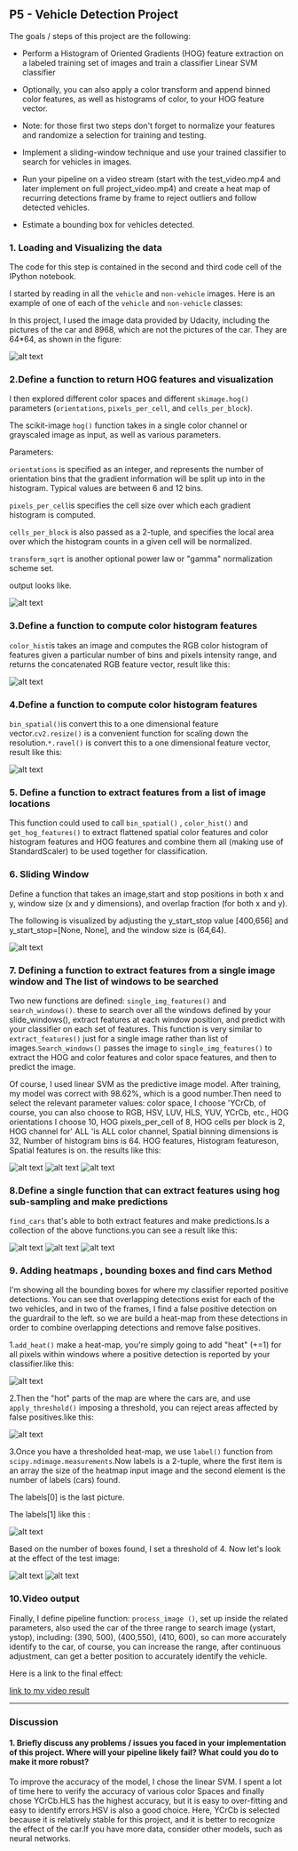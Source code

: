 ## P5 - Vehicle Detection Project

The goals / steps of this project are the following:

* Perform a Histogram of Oriented Gradients (HOG) feature extraction on a labeled training set of images and train a classifier Linear SVM classifier

* Optionally, you can also apply a color transform and append binned color features, as well as histograms of color, to your HOG feature vector. 
* Note: for those first two steps don't forget to normalize your features and randomize a selection for training and testing.
* Implement a sliding-window technique and use your trained classifier to search for vehicles in images.
* Run your pipeline on a video stream (start with the test_video.mp4 and later implement on full project_video.mp4) and create a heat map of recurring detections frame by frame to reject outliers and follow detected vehicles.
* Estimate a bounding box for vehicles detected.

[//]: # (Image References)
[image0]: ./output_images/car_not_car.png
[image1]: ./output_images/hog_visualization.png
[image2]: ./output_images/color_hist_vis.png
[image3]: ./output_images/bin_spatial1.png
[image4]: ./output_images/sliding_windows.png
[image51]: ./output_images/windows1.png
[image52]: ./output_images/windows2.png
[image53]: ./output_images/windows3.png
[image61]: ./output_images/find_car1.png
[image62]: ./output_images/find_car2.png
[image63]: ./output_images/find_car3.png
[image7]: ./output_images/heatmap.png
[image8]: ./output_images/apply_threshold.png
[image8]: ./output_images/label.png
[image9]: ./output_images/draw_labeled_bboxes.png
[image101]: ./output_images/heat_labels_map0.png
[image102]: ./output_images/heat_labels_map1.png
[image103]: ./output_images/heat_labels_map5.png
[video1]: ./project_video.mp4

### 1. Loading and Visualizing the data

The code for this step is contained in the second and third code cell of the IPython notebook.

I started by reading in all the `vehicle` and `non-vehicle` images.  Here is an example of one of each of the `vehicle` and `non-vehicle` classes:

In this project, I used the image data provided by Udacity, including the pictures of the car and 8968, which are not the pictures of the car. They are 64*64, as shown in the figure:

![alt text][image0]

### 2.Define a function to return HOG features and visualization

I then explored different color spaces and different `skimage.hog()` parameters (`orientations`, `pixels_per_cell`, and `cells_per_block`). 

The scikit-image `hog()` function takes in a single color channel or grayscaled image as input, as well as various parameters.

Parameters:
 
`orientations` is specified as an integer, and represents the number of orientation bins that the gradient information will be split up into in the histogram. Typical values are between 6 and 12 bins.

`pixels_per_cell`is specifies the cell size over which each gradient histogram is computed. 

`cells_per_block` is also passed as a 2-tuple, and specifies the local area over which the histogram counts in a given cell will be normalized. 

`transform_sqrt` is another optional power law or "gamma" normalization scheme set.

 output looks like.

![alt text][image1]

### 3.Define a function to compute color histogram features 

`color_hist`is takes an image and computes the RGB color histogram of features given a particular number of bins and pixels intensity range, and returns the concatenated RGB feature vector, result like this:

![alt text][image2]

### 4.Define a function to compute color histogram features

`bin_spatial()`is convert this to a one dimensional feature vector.`cv2.resize()` is a convenient function for scaling down the resolution.`*.ravel()` is convert this to a one dimensional feature vector, result like this:

![alt text][image3]

### 5. Define a function to extract features from a list of image locations

This function could used to call `bin_spatial()` , `color_hist()` and `get_hog_features()` to extract flattened spatial color features and color histogram features and HOG features and combine them all (making use of StandardScaler) to be used together for classification.

### 6. Sliding Window

Define a function that takes an image,start and stop positions in both x and y, window size (x and y dimensions), and overlap fraction (for both x and y).

The following is visualized by adjusting the y_start_stop value [400,656] and y_start_stop=[None, None], and the window size is (64,64).

![alt text][image4]

### 7. Defining a function to extract features from a single image window and The list of windows to be searched

Two new functions are defined: `single_img_features()` and `search_windows()`. these to search over all the windows defined by your slide_windows(), extract features at each window position, and predict with your classifier on each set of features.
This function is very similar to `extract_features()` just for a single image rather than list of images.`Search_windows()` passes the image to `single_img_features()` to extract the HOG and color features and color space features, and then to predict the image.

Of course, I used linear SVM as the predictive image model. After training, my model was correct with 98.62%, which is a good number.Then need to select the relevant parameter values: color space, I choose 'YCrCb, of course, you can also choose to RGB, HSV, LUV, HLS, YUV, YCrCb, etc., HOG orientations I choose 10, HOG pixels_per_cell of 8, HOG cells per block is 2, HOG channel for' ALL 'is ALL color channel, Spatial binning dimensions is 32, Number of histogram bins is 64. HOG features, Histogram featureson, Spatial features is on. the results like this:

![alt text][image51]
![alt text][image52]
![alt text][image53]

### 8.Define a single function that can extract features using hog sub-sampling and make predictions

`find_cars` that's able to both extract features and make predictions.Is a collection of the above functions.you can see a result like this:

![alt text][image61]
![alt text][image62]
![alt text][image63]

### 9. Adding heatmaps , bounding boxes and find cars Method

I'm showing all the bounding boxes for where my classifier reported positive detections. You can see that overlapping detections exist for each of the two vehicles, and in two of the frames, I find a false positive detection on the guardrail to the left. so we are build a heat-map from these detections in order to combine overlapping detections and remove false positives.

1.`add_heat()` make a heat-map, you're simply going to add "heat" (+=1) for all pixels within windows where a positive detection is reported by your classifier.like this:

![alt text][image7]

2.Then the "hot" parts of the map are where the cars are, and use `apply_threshold()`  imposing a threshold, you can reject areas affected by false positives.like this:

![alt text][image8]

3.Once you have a thresholded heat-map, we use `label()` function from `scipy.ndimage.measurements`.Now labels is a 2-tuple, where the first item is an array the size of the heatmap input image and the second element is the number of labels (cars) found.

The labels[0] is the last picture.

The labels[1] like this :

![alt text][image9]

Based on the number of boxes found, I set a threshold of 4. Now let's look at the effect of the test image:

![alt text][image101]
![alt text][image102]

### 10.Video output

Finally, I define pipeline function: `process_image ()`, set up inside the related parameters, also used the car of the three range to search image (ystart, ystop), including: (390, 500), (400,550), (410, 600), so can more accurately identify to the car, of course, you can increase the range, after continuous adjustment, can get a better position to accurately identify the vehicle.

Here is a link to the final effect:

 [link to my video result](./project_video.mp4)

---

### Discussion

#### 1. Briefly discuss any problems / issues you faced in your implementation of this project.  Where will your pipeline likely fail?  What could you do to make it more robust?

To improve the accuracy of the model, I chose the linear SVM. I spent a lot of time here to verify the accuracy of various color Spaces and finally
chose YCrCb.HLS has the highest accuracy, but it is easy to over-fitting and easy to identify errors.HSV is also a good choice. Here, YCrCb is
selected because it is relatively stable for this project, and it is better to recognize the effect of the car.If you have more data, consider other
models, such as neural networks.
